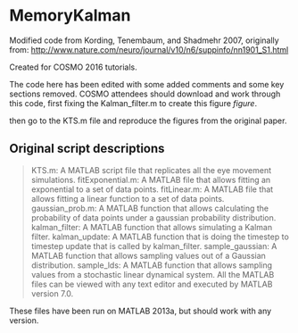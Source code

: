 # MemoryKalman

Modified code from Kording, Tenembaum, and Shadmehr 2007, originally from:
http://www.nature.com/neuro/journal/v10/n6/suppinfo/nn1901_S1.html

Created for COSMO 2016 tutorials.

The code here has been edited with some added comments and some key sections removed.
COSMO attendees should download and work through this code, first fixing the Kalman_filter.m to create
this figure *figure*.

then go to the KTS.m file and reproduce the figures from the original paper.

Original script descriptions
---
> KTS.m: A MATLAB script file that replicates all the eye movement simulations.
> fitExponential.m: A MATLAB file that allows fitting an exponential to a set of data points.
> fitLinear.m: A MATLAB file that allows fitting a linear function to a set of data points.
> gaussian_prob.m: A MATLAB function that allows calculating the probability of data points under a gaussian probability distribution.
> kalman_filter: A MATLAB function that allows simulating a Kalman filter.
> kalman_update: A MATLAB function that is doing the timestep to timestep update that is called by kalman_filter.
> sample_gaussian: A MATLAB function that allows sampling values out of a Gaussian distribution.
> sample_lds: A MATLAB function that allows sampling values from a stochastic linear dynamical system.
> All the MATLAB files can be viewed with any text editor and executed by MATLAB version 7.0.

These files have been run on MATLAB 2013a, but should work with any version.

